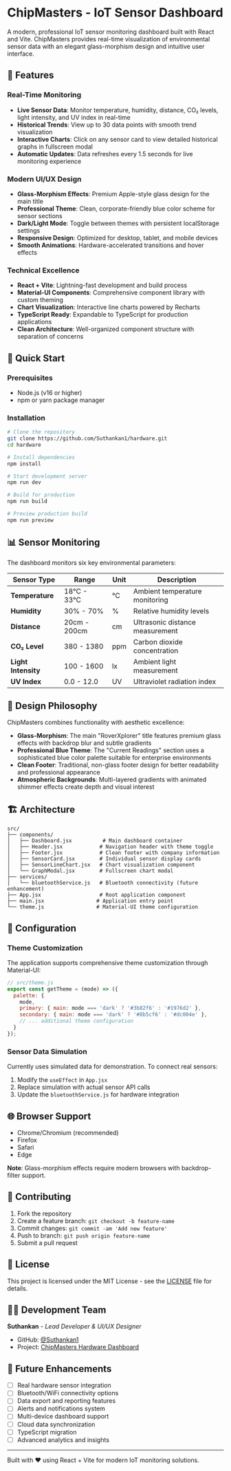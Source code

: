 # ChipMasters - IoT Sensor Dashboard

A modern, professional IoT sensor monitoring dashboard built with React and Vite. ChipMasters provides real-time visualization of environmental sensor data with an elegant glass-morphism design and intuitive user interface.

## 🌟 Features

### Real-Time Monitoring
- **Live Sensor Data**: Monitor temperature, humidity, distance, CO₂ levels, light intensity, and UV index in real-time
- **Historical Trends**: View up to 30 data points with smooth trend visualization
- **Interactive Charts**: Click on any sensor card to view detailed historical graphs in fullscreen modal
- **Automatic Updates**: Data refreshes every 1.5 seconds for live monitoring experience

### Modern UI/UX Design
- **Glass-Morphism Effects**: Premium Apple-style glass design for the main title
- **Professional Theme**: Clean, corporate-friendly blue color scheme for sensor sections
- **Dark/Light Mode**: Toggle between themes with persistent localStorage settings
- **Responsive Design**: Optimized for desktop, tablet, and mobile devices
- **Smooth Animations**: Hardware-accelerated transitions and hover effects

### Technical Excellence
- **React + Vite**: Lightning-fast development and build process
- **Material-UI Components**: Comprehensive component library with custom theming
- **Chart Visualization**: Interactive line charts powered by Recharts
- **TypeScript Ready**: Expandable to TypeScript for production applications
- **Clean Architecture**: Well-organized component structure with separation of concerns

## 🚀 Quick Start

### Prerequisites
- Node.js (v16 or higher)
- npm or yarn package manager

### Installation
```bash
# Clone the repository
git clone https://github.com/Suthankan1/hardware.git
cd hardware

# Install dependencies
npm install

# Start development server
npm run dev

# Build for production
npm run build

# Preview production build
npm run preview
```

## 📊 Sensor Monitoring

The dashboard monitors six key environmental parameters:

| Sensor Type | Range | Unit | Description |
|-------------|--------|------|-------------|
| **Temperature** | 18°C - 33°C | °C | Ambient temperature monitoring |
| **Humidity** | 30% - 70% | % | Relative humidity levels |
| **Distance** | 20cm - 200cm | cm | Ultrasonic distance measurement |
| **CO₂ Level** | 380 - 1380 | ppm | Carbon dioxide concentration |
| **Light Intensity** | 100 - 1600 | lx | Ambient light measurement |
| **UV Index** | 0.0 - 12.0 | UV | Ultraviolet radiation index |

## 🎨 Design Philosophy

ChipMasters combines functionality with aesthetic excellence:

- **Glass-Morphism**: The main "RoverXplorer" title features premium glass effects with backdrop blur and subtle gradients
- **Professional Blue Theme**: The "Current Readings" section uses a sophisticated blue color palette suitable for enterprise environments
- **Clean Footer**: Traditional, non-glass footer design for better readability and professional appearance
- **Atmospheric Backgrounds**: Multi-layered gradients with animated shimmer effects create depth and visual interest

## 🏗️ Architecture

```
src/
├── components/
│   ├── Dashboard.jsx          # Main dashboard container
│   ├── Header.jsx            # Navigation header with theme toggle
│   ├── Footer.jsx            # Clean footer with company information
│   ├── SensorCard.jsx        # Individual sensor display cards
│   ├── SensorLineChart.jsx   # Chart visualization component
│   └── GraphModal.jsx        # Fullscreen chart modal
├── services/
│   └── bluetoothService.js   # Bluetooth connectivity (future enhancement)
├── App.jsx                   # Root application component
├── main.jsx                 # Application entry point
└── theme.js                 # Material-UI theme configuration
```

## 🔧 Configuration

### Theme Customization
The application supports comprehensive theme customization through Material-UI:

```javascript
// src/theme.js
export const getTheme = (mode) => ({
  palette: {
    mode,
    primary: { main: mode === 'dark' ? '#3b82f6' : '#1976d2' },
    secondary: { main: mode === 'dark' ? '#8b5cf6' : '#dc004e' },
    // ... additional theme configuration
  }
});
```

### Sensor Data Simulation
Currently uses simulated data for demonstration. To connect real sensors:

1. Modify the `useEffect` in `App.jsx`
2. Replace simulation with actual sensor API calls
3. Update the `bluetoothService.js` for hardware integration

## 🌐 Browser Support

- Chrome/Chromium (recommended)
- Firefox
- Safari
- Edge

**Note**: Glass-morphism effects require modern browsers with backdrop-filter support.

## 🤝 Contributing

1. Fork the repository
2. Create a feature branch: `git checkout -b feature-name`
3. Commit changes: `git commit -am 'Add new feature'`
4. Push to branch: `git push origin feature-name`
5. Submit a pull request

## 📝 License

This project is licensed under the MIT License - see the [LICENSE](LICENSE) file for details.

## 👨‍💻 Development Team

**Suthankan** - *Lead Developer & UI/UX Designer*
- GitHub: [@Suthankan1](https://github.com/Suthankan1)
- Project: [ChipMasters Hardware Dashboard](https://github.com/Suthankan1/hardware)

## 🚀 Future Enhancements

- [ ] Real hardware sensor integration
- [ ] Bluetooth/WiFi connectivity options
- [ ] Data export and reporting features
- [ ] Alerts and notifications system
- [ ] Multi-device dashboard support
- [ ] Cloud data synchronization
- [ ] TypeScript migration
- [ ] Advanced analytics and insights

---

Built with ❤️ using React + Vite for modern IoT monitoring solutions.
